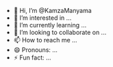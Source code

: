 - 👋 Hi, I’m @KamzaManyama
- 👀 I’m interested in ...
- 🌱 I’m currently learning ...
- 💞️ I’m looking to collaborate on ...
- 📫 How to reach me ...
- 😄 Pronouns: ...
- ⚡ Fun fact: ...

<!---
KamzaManyama/KamzaManyama is a ✨ special ✨ repository because its `README.md` (this file) appears on your GitHub profile.
You can click the Preview link to take a look at your changes.
--->
